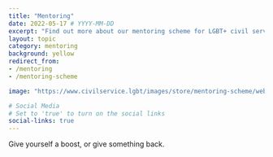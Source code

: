 ```yaml
---
title: "Mentoring"
date: 2022-05-17 # YYYY-MM-DD
excerpt: "Find out more about our mentoring scheme for LGBT+ civil servants."
layout: topic
category: mentoring
background: yellow
redirect_from:
- /mentoring
- /mentoring-scheme

image: "https://www.civilservice.lgbt/images/store/mentoring-scheme/webpage-banner--mentoring-scheme.png"

# Social Media
# Set to 'true' to turn on the social links
social-links: true
---
```


Give yourself a boost, or give something back.
